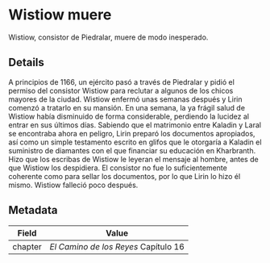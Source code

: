 # Wistiow muere
Wistiow, consistor de Piedralar, muere de modo inesperado.

## Details
A principios de 1166, un ejército pasó a través de Piedralar y pidió el permiso del consistor Wistiow para reclutar a algunos de los chicos mayores de la ciudad. Wistiow enfermó unas semanas después y Lirin comenzó a tratarlo en su mansión. En una semana, la ya frágil salud de Wistiow había disminuido de forma considerable, perdiendo la lucidez al entrar en sus últimos días. Sabiendo que el matrimonio entre Kaladin y Laral se encontraba ahora en peligro, Lirin preparó los documentos apropiados, así como un simple testamento escrito en glifos que le otorgaría a Kaladin el suministro de diamantes con el que financiar su educación en Kharbranth. Hizo que los escribas de Wistiow le leyeran el mensaje al hombre, antes de que Wistiow los despidiera. El consistor no fue lo suficientemente coherente como para sellar los documentos, por lo que Lirin lo hizo él mismo. Wistiow falleció poco después.

## Metadata
| Field | Value |
| ----- | ----- |
| chapter | *El Camino de los Reyes* Capítulo 16 |
